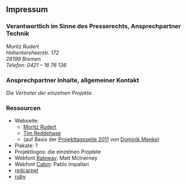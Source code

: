 ## Impressum

### Verantwortlich im Sinne des Presserechts, Ansprechpartner Technik

<address>
  <p>
    Moritz Rudert<br />
    Hohentorsheerstr. 172<br />
    28199 Bremen<br />
    Telefon: 0421 – 16 76 136
  </p>
  <p>
    <helios@informatik.uni-bremen.de>
  </p>
</address>

### Ansprechpartner Inhalte, allgemeiner Kontakt

<address>
  Die Vertreter der einzelnen Projekte.<br />
  <projekttag@informatik.uni-bremen.de>
</address>

### Ressourcen

- Webseite:
  - [Moritz Rudert](https://github.com/mortzu/projekttag2013)
  - [Tim Reddehase](https://github.com/0robustus1/projekttag2013)
  - (auf Basis der [Projekttagsseite 2011](http://www.informatik.uni-bremen.de/projekttag/2011/) von [Dominik Menke](https://github.com/dmke/pt11web))
- Plakate: ?
- Projektlogos: die einzelnen Projekte
- Webfont [Raleway](http://www.google.com/webfonts/family?family=Raleway&subset=latin): Matt McInerney
- Webfont [Cabin](http://www.google.com/webfonts/family?family=Cabin&subset=latin): Pablo Impallari
- [redcarpet](https://github.com/vmg/redcarpet)
- [ruby](http://www.ruby-lang.org)
